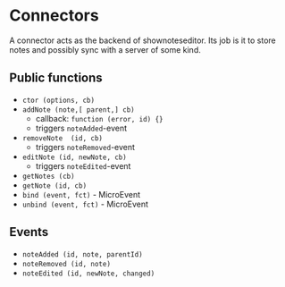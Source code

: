 # Connectors

A connector acts as the backend of shownoteseditor. Its job is it to store notes and possibly sync with a
server of some kind.

## Public functions

* `ctor (options, cb)`
* `addNote (note,[ parent,] cb)`
  * callback: `function (error, id) {}`
  * triggers `noteAdded`-event
* `removeNote  (id, cb)`
  * triggers `noteRemoved`-event
* `editNote (id, newNote, cb)`
  * triggers `noteEdited`-event
* `getNotes (cb)`
* `getNote (id, cb)`
* `bind (event, fct)` - MicroEvent
* `unbind (event, fct)` - MicroEvent


## Events

* `noteAdded (id, note, parentId)`
* `noteRemoved (id, note)`
* `noteEdited (id, newNote, changed)`
